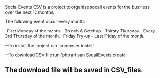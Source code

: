 Social Events CSV is a project to organise socail events for the business over the next 12 months.

The following event occur every month:

-First Monday of the month - Brunch & Catchup.
-Thirsty Thursday - Every 3rd Thursday of the month.
-Friday Fry-up - Last Friday of the month.

--To install the project run 'composer install'

--To download CSV file run 'php artisan SocailEvents:create'

## The download file will be saved in CSV_files.
